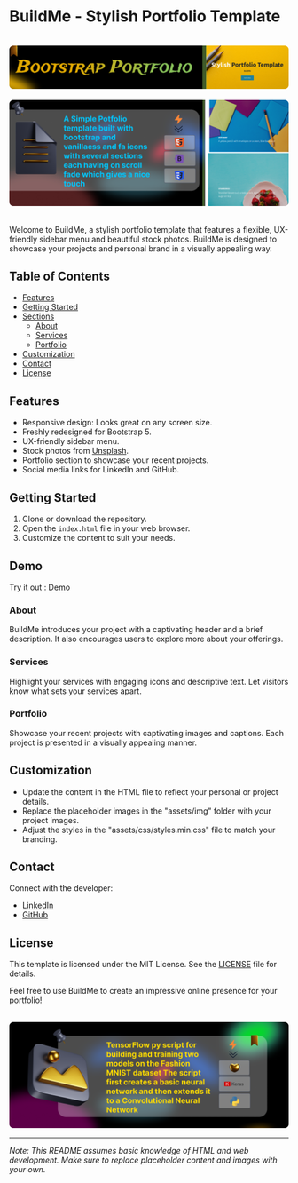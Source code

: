 # BuildMe - Stylish Portfolio Template

<div align="center">
  <br>
      <img src="https://github.com/RJohnPaul/Buildme/blob/124554751f4e4e3800bf412d0e3f3140d2539e7b/Frame%2029.png" alt="Project Banner">
  </br>
</div>

<div align="center">
  <br>
      <img src="https://github.com/RJohnPaul/Buildme/blob/6b18de188888b7b066fba5a49cc67c2516a5e466/Frame-5.png" alt="Project Banner">
  </br>
</div>
</br>

Welcome to BuildMe, a stylish portfolio template that features a flexible, UX-friendly sidebar menu and beautiful stock photos. BuildMe is designed to showcase your projects and personal brand in a visually appealing way.

## Table of Contents
- [Features](#features)
- [Getting Started](#getting-started)
- [Sections](#sections)
  - [About](#about)
  - [Services](#services)
  - [Portfolio](#portfolio)
- [Customization](#customization)
- [Contact](#contact)
- [License](#license)

## Features
- Responsive design: Looks great on any screen size.
- Freshly redesigned for Bootstrap 5.
- UX-friendly sidebar menu.
- Stock photos from [Unsplash](https://unsplash.com/).
- Portfolio section to showcase your recent projects.
- Social media links for LinkedIn and GitHub.

## Getting Started
1. Clone or download the repository.
2. Open the `index.html` file in your web browser.
3. Customize the content to suit your needs.

## Demo
Try it out : [Demo](https://buildme.vercel.app)

### About
BuildMe introduces your project with a captivating header and a brief description. It also encourages users to explore more about your offerings.

### Services
Highlight your services with engaging icons and descriptive text. Let visitors know what sets your services apart.

### Portfolio
Showcase your recent projects with captivating images and captions. Each project is presented in a visually appealing manner.

## Customization
- Update the content in the HTML file to reflect your personal or project details.
- Replace the placeholder images in the "assets/img" folder with your project images.
- Adjust the styles in the "assets/css/styles.min.css" file to match your branding.

## Contact
Connect with the developer:
- [LinkedIn](https://www.linkedin.com/in/john-paul-572496278/)
- [GitHub](https://github.com/RJohnPaul)

## License
This template is licensed under the MIT License. See the [LICENSE](LICENSE) file for details.

Feel free to use BuildMe to create an impressive online presence for your portfolio!

<div align="center">
  <br>
      <img src="https://github.com/RJohnPaul/CNN_for_Vision_Mod/blob/491454d098865cc20cc09001af825c5ba97f27c7/Frame-5.png" alt="Project Banner">
  </br>
</div>

---

*Note: This README assumes basic knowledge of HTML and web development. Make sure to replace placeholder content and images with your own.*
